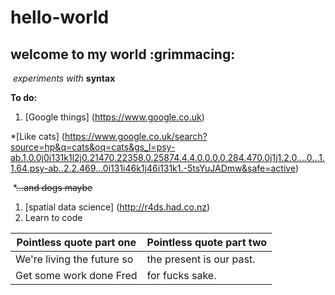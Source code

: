 # hello-world
## welcome to my world :grimmacing:
  *experiments with* **syntax**
  
__To do:__

1. [Google things] (https://www.google.co.uk)

  *[Like cats] (https://www.google.co.uk/search?source=hp&q=cats&oq=cats&gs_l=psy-ab.1.0.0j0i131k1l2j0.21470.22358.0.25874.4.4.0.0.0.0.284.470.0j1j1.2.0....0...1.1.64.psy-ab..2.2.469...0i131i46k1j46i131k1.-5tsYuJADmw&safe=active)
  
  *~~...and dogs maybe~~

1. [spatial data science] (http://r4ds.had.co.nz)
1. Learn to code
 
 Pointless quote part one | Pointless quote part two
 -------------------------|-------------------------
 We're living the future so | the present is our past.
 Get some work done Fred | for fucks sake.

